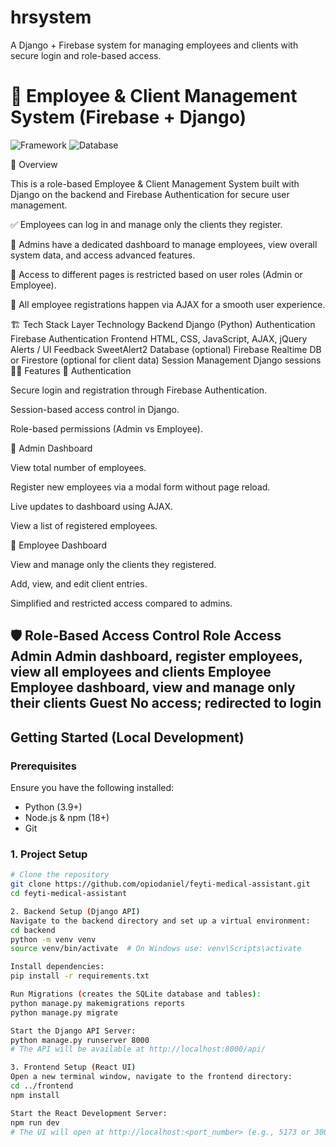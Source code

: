 # hrsystem
A Django + Firebase system for managing employees and clients with secure login and role-based access.



# 🧭 Employee & Client Management System (Firebase + Django)

![Framework](https://img.shields.io/badge/Django%20Framework-green)
![Database](https://img.shields.io/badge/Firebase-cloud%20%26%20storage-blue)

📌 Overview

This is a role-based Employee & Client Management System built with Django on the backend and Firebase Authentication for secure user management.

✅ Employees can log in and manage only the clients they register.

👑 Admins have a dedicated dashboard to manage employees, view overall system data, and access advanced features.

🔐 Access to different pages is restricted based on user roles (Admin or Employee).

🚀 All employee registrations happen via AJAX for a smooth user experience.

🏗️ Tech Stack
Layer	Technology
Backend	Django (Python)
Authentication	Firebase Authentication
Frontend	HTML, CSS, JavaScript, AJAX, jQuery
Alerts / UI Feedback	SweetAlert2
Database (optional)	Firebase Realtime DB or Firestore (optional for client data)
Session Management	Django sessions
🧑‍💻 Features
🔐 Authentication

Secure login and registration through Firebase Authentication.

Session-based access control in Django.

Role-based permissions (Admin vs Employee).

🧭 Admin Dashboard

View total number of employees.

Register new employees via a modal form without page reload.

Live updates to dashboard using AJAX.

View a list of registered employees.

👷 Employee Dashboard

View and manage only the clients they registered.

Add, view, and edit client entries.

Simplified and restricted access compared to admins.

🛡️ Role-Based Access Control
Role	Access
Admin	Admin dashboard, register employees, view all employees and clients
Employee	Employee dashboard, view and manage only their clients
Guest	No access; redirected to login
---

## Getting Started (Local Development)

### Prerequisites
Ensure you have the following installed:
* Python (3.9+)
* Node.js & npm (18+)
* Git

### 1. Project Setup
```bash
# Clone the repository
git clone https://github.com/opiodaniel/feyti-medical-assistant.git
cd feyti-medical-assistant

2. Backend Setup (Django API)
Navigate to the backend directory and set up a virtual environment:
cd backend
python -m venv venv
source venv/bin/activate  # On Windows use: venv\Scripts\activate

Install dependencies:
pip install -r requirements.txt

Run Migrations (creates the SQLite database and tables):
python manage.py makemigrations reports
python manage.py migrate

Start the Django API Server:
python manage.py runserver 8000
# The API will be available at http://localhost:8000/api/

3. Frontend Setup (React UI)
Open a new terminal window, navigate to the frontend directory:
cd ../frontend
npm install

Start the React Development Server:
npm run dev
# The UI will open at http://localhost:<port_number> (e.g., 5173 or 3000)

